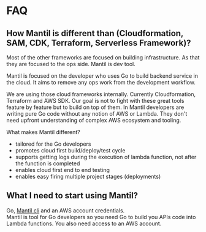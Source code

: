 # FAQ

## How Mantil is different than (Cloudformation, SAM, CDK, Terraform, Serverless Framework)?

Most of the other frameworks are focused on building infrastructure. As that they are focused to the ops side. Mantil is dev tool.

Mantil is focused on the developer who uses Go to build backend service in the cloud. It aims to remove any ops work from the development workflow.

We are using those cloud frameworks internally. Currently Cloudformation, Terraform and AWS SDK. Our goal is not to fight with these great tools feature by feature but to build on top of them. In Mantil developers are writing pure Go code without any notion of AWS or Lambda. They don't need upfront understanding of complex AWS ecosystem and tooling.  

What makes Mantil different?
 * tailored for the Go developers
 * promotes cloud first build/deploy/test cycle
 * supports getting logs during the execution of lambda function, not after the function is completed
 * enables cloud first end to end testing
 * enables easy firing multiple project stages (deployments)

## What I need to start using Mantil?
Go, [Mantil cli](https://github.com/mantil-io/mantil#installation) and an AWS account credentials.  
Mantil is tool for Go developers so you need Go to build you APIs code into Lambda functions. You also need access to an AWS account. 




<!--
+* usporedba s drugim alatima

+* Postoji li lokalna razvojna okolina - ne
+* Moram li imati svoj AWS account - da
+* Moram li imati prava na AWS-u - da, ali samo za install fazu, nakon toga vise ne treba, u buducim verzijama nece morati imati nikakva AWS prava napomenuti to
+* Koliko ce me kostatiti to na AWS-u - ma nista,
+* Sto moram imati na svom racunalu - mantil cli i Go, sve ostalo je u cloudu

* Sto ce Mantil kreirati na mom AWS accountu - popis za node, za project, objasniti naming, tagging
* Kako da znam koji su resursi kreirani od strane Mantila - objasniti naming, tagging
* Kako da znam sto se dogadja u mojoj lambda funkciji - invoke pokazuje logove
* Mogu li imati vise deploymenta jednog projekta

* Postoji li Visual Studio Code Mantil plugin
* Podrzava li Mantil Step Functions?

* The one about AWS Console - use it for exploring, use other repeatable tool for modifiying

* In what AWS Regions is Mantil supported?
-->


